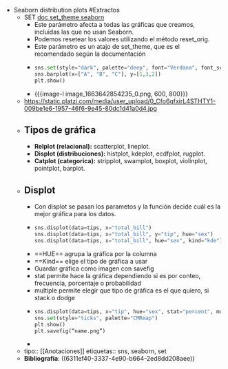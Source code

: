 - Seaborn distribution plots #Extractos
	- SET [doc set_theme seaborn](https://seaborn.pydata.org/generated/seaborn.set_theme.html#seaborn.set_theme)
		- Este parámetro afecta a todas las gráficas que creamos, incluidas las que no usan Seaborn.
		- Podemos resetear los valores utilizando el método reset_orig.
		- Este parámetro es un atajo de set_theme, que es el recomendado según la documentación
		- ```python
		  sns.set(style="dark", palette="deep", font="Verdana", font_scale=1)
		  sns.barplot(x=["A", "B", "C"], y=[1,3,2])
		  plt.show()
		  ```
		- {{{image-l image_1663642854235_0.png, 600, 800}}}
	- https://static.platzi.com/media/user_upload/0_Cfo6qfxirL4STHTY1-009be1e6-1957-46f6-9e45-80dc1d41a0d4.jpg
	- ## Tipos de gráfica
		- **Relplot (relacional):** scatterplot, lineplot.
		- **Displot (distribuciones):** histplot, kdeplot, ecdfplot, rugplot.
		- **Catplot (categorica):** stripplot, swamplot, boxplot, violinplot, pointplot, barplot.
	- ## Displot
		- Con displot se pasan los parametos y la función decide cuál es la mejor gráfica para los datos.
		- ```python
		  sns.displot(data=tips, x="total_bill")
		  sns.displot(data=tips, x="total_bill", y="tip", hue="sex")
		  sns.displot(data=tips, x="total_bill", hue="sex", kind="kde")
		  ```
		- ==HUE== agrupa la gráfica por la columna
		- ==Kind== elige el tipo de gráfica a usar
		- Guardar gráfica como imagen con savefig
		- stat permite hace la gráfica dependiendo si es por conteo, frecuencia, porcentaje o probabilidad
		- multiple permite elegir que tipo de gráfica es el que quiero, si stack o dodge
		- ```python
		  sns.displot(data=tips, x="tip", hue="sex", stat="percent", multiple="stack")
		  sns.set(style="ticks", palette="CMRmap")
		  plt.show()
		  plt.savefig(“name.png”)
		  ```
		-
	- tipo:: [[Anotaciones]]
	  etiquetas:: sns, seaborn, set
	- **Bibliografia**: ((6311ef40-3337-4e90-b664-2ed8dd208aee))